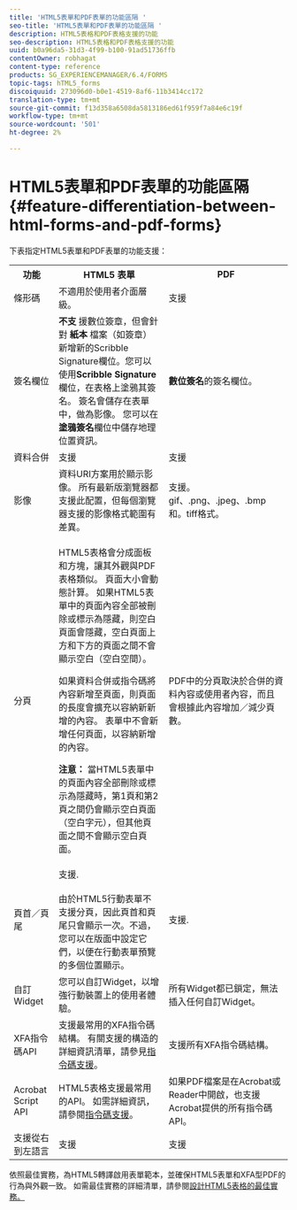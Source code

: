 ```yaml
---
title: 'HTML5表單和PDF表單的功能區隔 '
seo-title: 'HTML5表單和PDF表單的功能區隔 '
description: HTML5表格和PDF表格支援的功能
seo-description: HTML5表格和PDF表格支援的功能
uuid: b0a96da5-31d3-4f99-b100-91ad51736ffb
contentOwner: robhagat
content-type: reference
products: SG_EXPERIENCEMANAGER/6.4/FORMS
topic-tags: hTML5_forms
discoiquuid: 273096d0-b0e1-4519-8af6-11b3414cc172
translation-type: tm+mt
source-git-commit: f13d358a6508da5813186ed61f959f7a84e6c19f
workflow-type: tm+mt
source-wordcount: '501'
ht-degree: 2%

---
```



# HTML5表單和PDF表單的功能區隔{#feature-differentiation-between-html-forms-and-pdf-forms}

下表指定HTML5表單和PDF表單的功能支援：

<table> 
 <tbody>
  <tr>
   <th>功能</th> 
   <th>HTML5 表單</th> 
   <th>PDF</th> 
  </tr>
  <tr>
   <td>條形碼<br /> </td> 
   <td>不適用於使用者介面層級。 </td> 
   <td>支援</td> 
  </tr>
  <tr>
   <td>簽名欄位<br /> </td> 
   <td><strong>不支</strong> 援數位簽章，但會針對 <strong>紙本</strong> 檔案（如簽章）新增新的Scribble Signature欄位。您可以使用<strong>Scribble Signature</strong>欄位，在表格上塗鴉其簽名。 簽名會儲存在表單中，做為影像。 您可以在<strong>塗鴉簽名</strong>欄位中儲存地理位置資訊。</td> 
   <td><strong>數位簽名</strong>的簽名欄位。</td> 
  </tr>
  <tr>
   <td>資料合併</td> 
   <td>支援</td> 
   <td>支援</td> 
  </tr>
  <tr>
   <td>影像</td> 
   <td>資料URI方案用於顯示影像。 所有最新版瀏覽器都支援此配置，但每個瀏覽器支援的影像格式範圍有差異。<br /> </td> 
   <td>支援。gif、.png、.jpeg、.bmp和。tiff格式。</td> 
  </tr>
  <tr>
   <td>分頁<br /> </td> 
   <td><p>HTML5表格會分成面板和方塊，讓其外觀與PDF表格類似。 頁面大小會動態計算。 如果HTML5表單中的頁面內容全部被刪除或標示為隱藏，則空白頁面會隱藏，空白頁面上方和下方的頁面之間不會顯示空白（空白空間）。</p> <p>如果資料合併或指令碼將內容新增至頁面，則頁面的長度會擴充以容納新新增的內容。 表單中不會新增任何頁面，以容納新增的內容。 </p> <p><strong>注意：</strong> 當HTML5表單中的頁面內容全部刪除或標示為隱藏時，第1頁和第2頁之間仍會顯示空白頁面（空白字元），但其他頁面之間不會顯示空白頁面。</p> </td> 
   <td>PDF中的分頁取決於合併的資料內容或使用者內容，而且會根據此內容增加／減少頁數。</td> 
  </tr>
  <tr>
   <td>頁首／頁尾 </td> 
   <td>支援. <br /> <br /> 由於HTML5行動表單不支援分頁，因此頁首和頁尾只會顯示一次。不過，您可以在版面中設定它們，以便在行動表單預覽的多個位置顯示。<br /> </td> 
   <td>支援.</td> 
  </tr>
  <tr>
   <td>自訂Widget</td> 
   <td>您可以自訂Widget，以增強行動裝置上的使用者體驗。<br /> </td> 
   <td>所有Widget都已鎖定，無法插入任何自訂Widget。<br /> </td> 
  </tr>
  <tr>
   <td>XFA指令碼API</td> 
   <td>支援最常用的XFA指令碼結構。 有關支援的構造的詳細資訊清單，請參見<a href="/help/forms/using/scripting-support.md">指令碼支援</a>。</td> 
   <td>支援所有XFA指令碼結構。</td> 
  </tr>
  <tr>
   <td>Acrobat Script API </td> 
   <td>HTML5表格支援最常用的API。 如需詳細資訊，請參閱<a href="/help/forms/using/scripting-support.md">指令碼支援</a>。</td> 
   <td>如果PDF檔案是在Acrobat或Reader中開啟，也支援Acrobat提供的所有指令碼API。</td> 
  </tr>
  <tr>
   <td>支援從右到左語言 </td> 
   <td>支援</td> 
   <td>支援</td> 
  </tr>
 </tbody>
</table>

依照最佳實務，為HTML5轉譯啟用表單範本，並確保HTML5表單和XFA型PDF的行為與外觀一致。 如需最佳實務的詳細清單，請參閱[設計HTML5表格的最佳實務。](/help/forms/using/best-practices-for-html5-forms.md)

